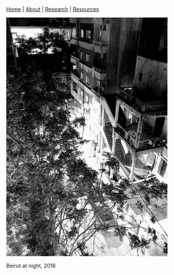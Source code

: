 [Home](README.md) | [About](about.md) | [Research](research.md) | [Resources](resources.md) 

![](2016-07-22-0014.png)

Beirut at night, 2016